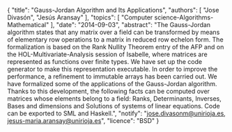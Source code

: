 {
    "title": "Gauss-Jordan Algorithm and Its Applications",
    "authors": [
        "Jose Divasón",
        "Jesús Aransay"
    ],
    "topics": [
        "Computer science-Algorithms-Mathematical"
    ],
    "date": "2014-09-03",
    "abstract": "The Gauss-Jordan algorithm states that any matrix over a field can be transformed by means of elementary row operations to a matrix in reduced row echelon form. The formalization is based on the Rank Nullity Theorem entry of the AFP and on the HOL-Multivariate-Analysis session of Isabelle, where matrices are represented as functions over finite types. We have set up the code generator to make this representation executable. In order to improve the performance, a refinement to immutable arrays has been carried out. We have formalized some of the applications of the Gauss-Jordan algorithm. Thanks to this development, the following facts can be computed over matrices whose elements belong to a field: Ranks, Determinants, Inverses, Bases and dimensions and Solutions of systems of linear equations. Code can be exported to SML and Haskell.",
    "notify": "jose.divasonm@unirioja.es, jesus-maria.aransay@unirioja.es",
    "licence": "BSD"
}